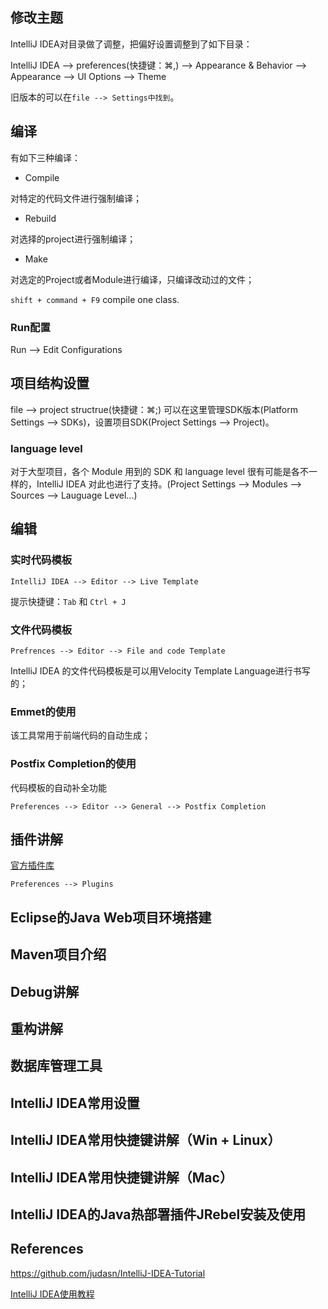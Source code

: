 ## 修改主题

IntelliJ IDEA对目录做了调整，把偏好设置调整到了如下目录：

IntelliJ IDEA --> preferences(快捷键：⌘,) --> Appearance & Behavior --> Appearance --> UI Options --> Theme

旧版本的可以在`file --> Settings中找到`。

## 编译
有如下三种编译：

* Compile

对特定的代码文件进行强制编译；

* Rebuild

对选择的project进行强制编译；

* Make


对选定的Project或者Module进行编译，只编译改动过的文件；

`shift + command + F9`  compile one class.

### Run配置
Run --> Edit Configurations


## 项目结构设置
file --> project structrue(快捷键：⌘;)
可以在这里管理SDK版本(Platform Settings --> SDKs)，设置项目SDK(Project Settings --> Project)。

### language level
对于大型项目，各个 Module 用到的 SDK 和 language level 很有可能是各不一样的，IntelliJ IDEA 对此也进行了支持。(Project Settings --> Modules --> Sources --> Lauguage Level...)

## 编辑
### 实时代码模板
```
IntelliJ IDEA --> Editor --> Live Template
```

提示快捷键：`Tab` 和 `Ctrl + J`

### 文件代码模板
```
Prefrences --> Editor --> File and code Template
```

IntelliJ IDEA 的文件代码模板是可以用Velocity Template Language进行书写的；

### Emmet的使用
该工具常用于前端代码的自动生成；

### Postfix Completion的使用

代码模板的自动补全功能

```
Preferences --> Editor --> General --> Postfix Completion
```

## 插件讲解
[官方插件库](https://plugins.jetbrains.com/)
```
Preferences --> Plugins
```

## Eclipse的Java Web项目环境搭建

## Maven项目介绍

## Debug讲解

## 重构讲解

## 数据库管理工具

## IntelliJ IDEA常用设置

## IntelliJ IDEA常用快捷键讲解（Win + Linux）

## IntelliJ IDEA常用快捷键讲解（Mac）

## IntelliJ IDEA的Java热部署插件JRebel安装及使用

## References

https://github.com/judasn/IntelliJ-IDEA-Tutorial

[IntelliJ IDEA使用教程](http://wiki.jikexueyuan.com/project/intellij-idea-tutorial/)



